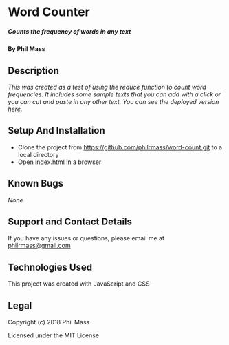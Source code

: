 # Word Counter

##### _Counts the frequency of words in any text_

#### By **Phil Mass**

## Description

_This was created as a test of using the reduce function to count word frequencies. It includes some sample texts that you can add with a click or you can cut and paste in any other text. You can see the deployed version [here](https://philrmass.github.io/word-count/)._

## Setup And Installation

* Clone the project from https://github.com/philrmass/word-count.git to a local directory
* Open index.html in a browser

## Known Bugs

_None_

## Support and Contact Details

If you have any issues or questions, please email me at philrmass@gmail.com

## Technologies Used

This project was created with JavaScript and CSS

## Legal

Copyright (c) 2018 Phil Mass

Licensed under the MIT License
